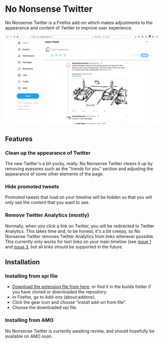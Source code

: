 # No Nonsense Twitter
No Nonsense Twitter is a Firefox add-on which makes adjustments to the appearance and content of Twitter to improve user experience.

![The Twitter homepage with the No Nonsense Twitter add-on. The right sidebar featuring the "trends for you" section has been removed, and other aspects of the page have been tweaked to make it cleaner to look at.](https://github.com/Pantonshire/NoNonsenseTwitter/blob/master/screenshots/noNonsenseTwitter-1.0.png?raw=true)

## Features

### Clean up the appearance of Twitter
The new Twitter's a bit yucky, really. No Nonsense Twitter cleans it up by removing eyesores such as the "trends for you" section and adjusting the appearance of some other elements of the page.

### Hide promoted tweets
Promoted tweets that load on your timeline will be hidden so that you will only see the content that you want to see.

### Remove Twitter Analytics (mostly)
Normally, when you click a link on Twitter, you will be redirected to Twitter Analytics. This takes time and, to be honest, it's a bit creepy, so No Nonsense Twitter removes Twitter Analytics from links wherever possible. This currently only works for text links on your main timeline (see [issue 1](https://github.com/Pantonshire/NoNonsenseTwitter/issues/1) and [issue 3](https://github.com/Pantonshire/NoNonsenseTwitter/issues/3), but all links should be supported in the future.

## Installation

### Installing from xpi file
- [Download the extension file from here](https://github.com/Pantonshire/NoNonsenseTwitter/blob/master/builds/firefox/no_nonsense_twitter-1.0.xpi), or find it in the builds folder if you have cloned or downloaded the repository.
- In Firefox, go to Add-ons (about:addons).
- Click the gear icon and choose "install add-on from file".
- Choose the downloaded xpi file.

### Installing from AMO
No Nonsense Twitter is currently awaiting review, and should hopefully be available on AMO soon.
